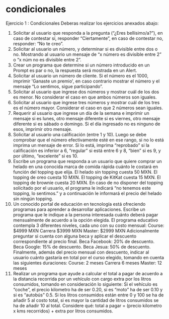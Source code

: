 # condicionales
Ejercicio 1 : Condicionales
Deberas realizar los ejercicios anexados abajo:
1. Solicitar al usuario que responda a la pregunta (“¿Eres bellisimo/a?”), en caso de contestar sí, responder “Ciertamente”, en caso de contestar no, responder: “No te creo”.
2. Solicitar al usuario un número, y determinar si es divisible entre dos o no. Mostrando al usuario un mensaje de “x número es divisible entre 2” o “x núm no es divisible entre 2”.
3. Crear un programa que determine si un número introducido en un Prompt es par o no, la respuesta será mostrada en un Alert.
4. Solicitar al usuario un número de cliente. Si el número es el 1000, imprimir 'Ganaste un premio', en caso contrario mostrar el número y el mensaje “Lo sentimos, sigue participando”.
5. Solicitar al usuario que ingrese dos números y mostrar cuál de los dos es menor. No considerar el caso en que ambos números son iguales.
6. Solicitar al usuario que ingrese tres números y mostrar cuál de los tres es el número mayor. Considerar el caso en que 2 números sean iguales.
7. Requerir al usuario que ingrese un día de la semana e imprimir un mensaje si es lunes, otro mensaje diferente si es viernes, otro mensaje diferente si es sábado o domingo. Si el día ingresado no es ninguno de esos, imprimir otro mensaje.
8. Solicitar al usuario una calificación (entre 1 y 10). Luego se debe comprobar que el número efectivamente esté en ese rango, si no lo está imprima un mensaje de error. Si lo está, imprima “reprobado” si la calificación es inferior a 6, “regular” si está entre 6 y 8, “bien” si es 9, y por último, “excelente” si es 10.
9. Escribe un programa que responda a un usuario que quiere comprar un helado en una conocida marca de comida rápida cuánto le costará en función del topping que elija.
El helado sin topping cuesta 50 MXN.
El topping de oreo cuesta 10 MXN.
El topping de KitKat cuesta 15 MXN.
El topping de brownie cuesta 20 MXN.
En caso de no disponer del topping solicitado por el usuario, el programa le indicará “no tenemos este topping, lo sentimos.” y a continuación le informará el precio del helado sin ningún topping.
10. Un conocido portal de educación en tecnología está ofreciendo programas para aprender a desarrollar aplicaciones. Escribe un programa que le indique a la persona interesada cuánto deberá pagar mensualmente de acuerdo a la opción elegida.
El programa educativo contempla 3 diferentes niveles, cada uno con su costo mensual: Course: $4999 MXN
Carrera $3999 MXN
Master: $2999 MXN
Adicionalmente preguntar si cuenta con alguna beca y aplicar el descuento correspondiente al precio final.
Beca Facebook: 20% de descuento.
Beca Google: 15% de descuento.
Beca Jesua: 50% de descuento.
Finalmente, además del precio mensual con descuento, indicar al usuario cuánto gastaría en total por el curso elegido, tomando en cuenta las siguientes duraciones:
Course: 2 meses
Carrera 6 meses
Master: 12 meses
11. Realizar un programa que ayude a calcular el total a pagar de acuerdo a la distancia recorrida por un vehículo con cargo extra por los litros consumidos, tomando en consideración lo siguiente:
Si el vehículo es “coche”, el precio kilometro ha de ser 0.20, si es “moto” ha de ser 0.10 y si es “autobús” 0.5.
Si los litros consumidos están entre 0 y 100 se ha de añadir 5 al costo total, si es mayor la cantidad de litros consumidos se ha de añadir 10 al total. Considere qué:
total a pagar = (precio kilometro x kms recorridos) + extra por litros consumidos.
